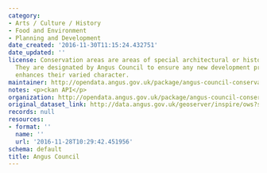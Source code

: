 ```yaml
---
category:
- Arts / Culture / History
- Food and Environment
- Planning and Development
date_created: '2016-11-30T11:15:24.432751'
date_updated: ''
license: Conservation areas are areas of special architectural or historic interest.
  They are designated by Angus Council to ensure any new development preserves or
  enhances their varied character.
maintainer: http://opendata.angus.gov.uk/package/angus-council-conservation-areas
notes: <p>ckan API</p>
organization: http://opendata.angus.gov.uk/package/angus-council-conservation-areas
original_dataset_link: http://data.angus.gov.uk/geoserver/inspire/ows?service=WFS&version=1.0.0&request=GetFeature&typeName=inspire:pln_conservationareas&outputFormat=application%2Fjson&srsName=EPSG:3857
records: null
resources:
- format: ''
  name: ''
  url: '2016-11-28T10:29:42.451956'
schema: default
title: Angus Council
---
```

